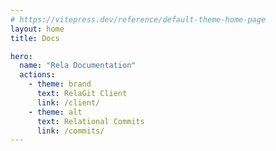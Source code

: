 ```yaml
---
# https://vitepress.dev/reference/default-theme-home-page
layout: home
title: Docs

hero:
  name: "Rela Documentation"
  actions:
    - theme: brand
      text: RelaGit Client
      link: /client/
    - theme: alt
      text: Relational Commits
      link: /commits/
---
```



